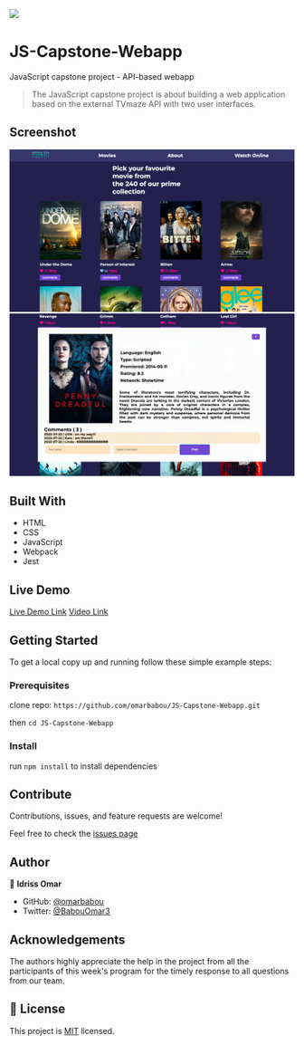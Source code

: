 ![](https://img.shields.io/badge/Microverse-blueviolet)

# JS-Capstone-Webapp

JavaScript capstone project - API-based webapp

> The JavaScript capstone project is about building a web application based on the external TVmaze API with two user interfaces.

## Screenshot

![Screenshot](./src/graphics/screen1.png)
![Screenshot](./src/graphics/screen2.png)

## Built With

- HTML
- CSS
- JavaScript
- Webpack
- Jest

## Live Demo

[Live Demo Link](https://idriss-omar-js-capstone.netlify.app/)
[Video Link](https://www.loom.com/share/089434e954ff489cab7711a4834a7917)

## Getting Started

To get a local copy up and running follow these simple example steps:

### Prerequisites

clone repo: `https://github.com/omarbabou/JS-Capstone-Webapp.git`

then
`cd JS-Capstone-Webapp`

### Install

run `npm install` to install dependencies

## Contribute

Contributions, issues, and feature requests are welcome!

Feel free to check the [issues page](https://github.com/omarbabou/JS-Capstone-Webapp/issues)

## Author

👤 **Idriss Omar**

- GitHub: [@omarbabou](https://github.com/omarbabou)
- Twitter: [@BabouOmar3](https://twitter.com/BabouOmar3)

## Acknowledgements

The authors highly appreciate the help in the project from all the participants of this week's program for the timely response to all questions from our team.

## 📝 License

This project is [MIT](./MIT.md) licensed.
